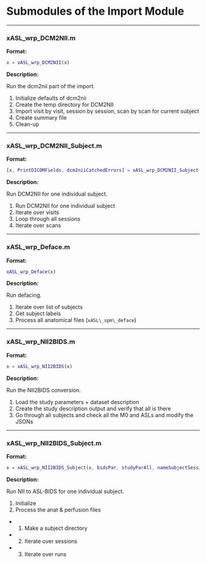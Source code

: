 # Submodules of the Import Module

----
### xASL\_wrp\_DCM2NII.m

**Format:**

```matlab
x = xASL_wrp_DCM2NII(x)
```

**Description:**

Run the dcm2nii part of the import.

1. Initialize defaults of dcm2nii
2. Create the temp directory for DCM2NII
3. Import visit by visit, session by session, scan by scan for current subject
4. Create summary file
5. Clean-up



----
### xASL\_wrp\_DCM2NII\_Subject.m

**Format:**

```matlab
[x, PrintDICOMFields, dcm2niiCatchedErrors] = xASL_wrp_DCM2NII_Subject(x, matches, dcm2niiCatchedErrors)
```

**Description:**

Run DCM2NII for one individual subject.

1. Run DCM2NII for one individual subject
2. Iterate over visits
3. Loop through all sessions
4. Iterate over scans



----
### xASL\_wrp\_Deface.m

**Format:**

```matlab
xASL_wrp_Deface(x)
```

**Description:**

Run defacing.

1. Iterate over list of subjects
2. Get subject labels
3. Process all anatomical files (`xASL\_spm\_deface`)



----
### xASL\_wrp\_NII2BIDS.m

**Format:**

```matlab
x = xASL_wrp_NII2BIDS(x)
```

**Description:**

Run the NII2BIDS conversion.

1. Load the study parameters + dataset description
2. Create the study description output and verify that all is there
3. Go through all subjects and check all the M0 and ASLs and modify the JSONs



----
### xASL\_wrp\_NII2BIDS\_Subject.m

**Format:**

```matlab
x = xASL_wrp_NII2BIDS_Subject(x, bidsPar, studyParAll, nameSubjectSession)
```

**Description:**

Run NII to ASL-BIDS for one individual subject.

1. Initialize
2. Process the anat & perfusion files
- 1. Make a subject directory
- 2. Iterate over sessions
- 3. Iterate over runs



